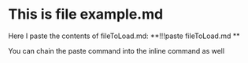 # This is file example.md
Here I paste the contents of fileToLoad.md: **!!!paste fileToLoad.md **

You can chain the paste command into the inline command as well